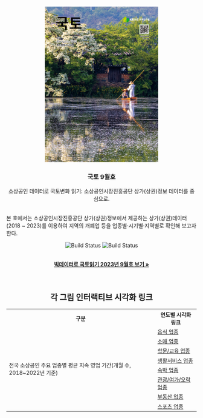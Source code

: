 <!-- KRIHS Magazine Information -->
<br />
<div align="center">
  <a href="https://github.com/ycanns/Graphs">
    <img src="KRIHS_icon/000000035362_01.png" alt="ci_14" width="300" height="410">
  </a>
  
<h3 align="center">국토 9월호</h3>

  <p align="center">
    소상공인 데이터로 국토변화 읽기: 소상공인시장진흥공단 상가(상권)정보 데이터를 중심으로.
    <br /><br /></p><p align="left">
    본 호에서는 소상공인시장진흥공단 상가(상권)정보에서 제공하는 상가(상권)데이터(2018 ~ 2023)를 이용하여 지역의 개폐업 등을 업종별·시기별·지역별로 확인해 보고자 한다.<br /></p><p align="center">
    
    
![Build Status](https://img.shields.io/badge/R-R?color=lightblue&logo=R)
![Build Status](https://img.shields.io/badge/leaflet-leaflet?color=green&logo=leaflet)

 <br> <a href="https://library.krihs.re.kr/dl_image2/IMG/08/000000035377/SERVICE/000000035377_01.PDF"><strong>빅데이터로 국토읽기 2023년 9월호 보기 »</strong></a>
    <br />

<br> 
  <h2>각 그림 인터랙티브 시각화 링크</h2>

<table style="width:%">
  <tr>
    <th>구분</th>
    <th>연도별 시각화 링크</th>
  </tr>

  <tr>
    <td rowspan="8">전국 소상공인 주요 업종별 평균 지속 영업 기간(개월 수, 2018~2022년 기준)</td>
      <td><a href="https://ycanns.github.io/Graphs/Ave_Survival_Duration_RSTRNT.html"> 읍식 업종 </a></td>
      <tr><td><a href="https://ycanns.github.io/Graphs/Ave_Survival_Duration_RTL.html"> 소매 업종 </a></td></tr>
      <tr><td><a href="https://ycanns.github.io/Graphs/Ave_Survival_Duration_EDCTN.html"> 학문/교육 업종 </a></td></tr>
      <tr><td><a href="https://ycanns.github.io/Graphs/Ave_Survival_Duration_SRVC.html"> 생활서비스 업종 </a></td></tr>
      <tr><td><a href="https://ycanns.github.io/Graphs/Ave_Survival_Duration_LDGNG.html"> 숙박 업종 </a></td></tr>
      <tr><td><a href="https://ycanns.github.io/Graphs/Ave_Survival_Duration_LSR.html"> 관광/여가/오락 업종 </a></td></tr>
      <tr><td><a href="https://ycanns.github.io/Graphs/Ave_Survival_Duration_RLST.html"> 부동산 업종 </a></td></tr>
      <tr><td><a href="https://ycanns.github.io/Graphs/Ave_Survival_Duration_SPRT.html"> 스포츠 업종 </a></td></tr>
  </tr>
</table>

  </p>
</div>
